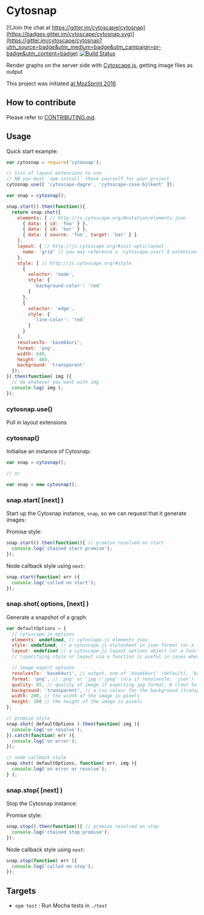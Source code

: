 # Cytosnap

[![Join the chat at https://gitter.im/cytoscape/cytosnap](https://badges.gitter.im/cytoscape/cytosnap.svg)](https://gitter.im/cytoscape/cytosnap?utm_source=badge&utm_medium=badge&utm_campaign=pr-badge&utm_content=badge) [![Build Status](https://travis-ci.org/cytoscape/cytosnap.svg?branch=master)](https://travis-ci.org/cytoscape/cytosnap)

Render graphs on the server side with [Cytoscape.js](http://js.cytoscape.org), getting image files as output

This project was initiated [at MozSprint 2016](https://github.com/mozillascience/global-sprint-2016/issues/25)


## How to contribute

Please refer to [CONTRIBUTING.md](CONTRIBUTING.md).


## Usage

Quick start example:

```js
var cytosnap = require('cytosnap');

// list of layout extensions to use
// NB you must `npm install` these yourself for your project
cytosnap.use([ 'cytoscape-dagre', 'cytoscape-cose-bilkent' ]);

var snap = cytosnap();

snap.start().then(function(){
  return snap.shot({
    elements: [ // http://js.cytoscape.org/#notation/elements-json
      { data: { id: 'foo' } },
      { data: { id: 'bar' } },
      { data: { source: 'foo', target: 'bar' } }
    ],
    layout: { // http://js.cytoscape.org/#init-opts/layout
      name: 'grid' // you may reference a `cytoscape.use()`d extension name here
    },
    style: [ // http://js.cytoscape.org/#style
      {
        selector: 'node',
        style: {
          'background-color': 'red'
        }
      },
      {
        selector: 'edge',
        style: {
          'line-color': 'red'
        }
      }
    ],
    resolvesTo: 'base64uri',
    format: 'png',
    width: 640,
    height: 480,
    background: 'transparent'
  });
}).then(function( img ){
  // do whatever you want with img
  console.log( img );
});
```

### cytosnap.use()

Pull in layout extensions

### cytosnap()

Initialise an instance of Cytosnap:

```js
var snap = cytosnap();

// or

var snap = new cytosnap();
```

### snap.start( [next] )

Start up the Cytosnap instance, `snap`, so we can request that it generate images:

Promise style:
```js
snap.start().then(function(){ // promise resolved on start
  console.log('chained start promise');
});
```

Node callback style using `next`:
```js
snap.start(function( err ){
  console.log('called on start');
});
```

### snap.shot( options, [next] )

Generate a snapshot of a graph:

```js
var defaultOptions = {
  // cytoscape.js options
  elements: undefined, // cytoscape.js elements json
  style: undefined, // a cytoscape.js stylesheet in json format (or a function that returns it)
  layout: undefined // a cytoscape.js layout options object (or a function that returns it)
  // (specifying style or layout via a function is useful in cases where you can't send properly serialisable json)

  // image export options
  resolvesTo: 'base64uri', // output, one of 'base64uri' (default), 'base64', 'stream', or 'json' (export resultant node positions from layout)
  format: 'png', // 'png' or 'jpg'/'jpeg' (n/a if resolvesTo: 'json')
  quality: 85, // quality of image if exporting jpg format, 0 (low) to 100 (high)
  background: 'transparent', // a css colour for the background (transparent by default)
  width: 200, // the width of the image in pixels
  height: 200 // the height of the image in pixels
};

// promise style
snap.shot( defaultOptions ).then(function( img ){
  console.log('on resolve');
}).catch(function( err ){
  console.log('on error');
});

// node callback style
snap.shot( defaultOptions, function( err, img ){
  console.log('on error or resolve');
} );
```

### snap.stop( [next] )

Stop the Cytosnap instance:

Promise style:
```js
snap.stop().then(function(){ // promise resolved on stop
  console.log('chained stop promise');
});
```

Node callback style using `next`:
```js
snap.stop(function( err ){
  console.log('called on stop');
});
```

## Targets

* `npm test` : Run Mocha tests in `./test`
